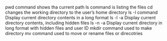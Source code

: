 pwd command shows tha current path
ls command is listing the files
cd changes the working directory to the user’s home directory
ls -l command Display current directory contents in a long format
ls -l -a Display current directory contents, including hidden files
ls -n -a Display current directory in long format with hidden files and user ID
mkdir command used to make directory
mv command used to move or rename files or direcotries
